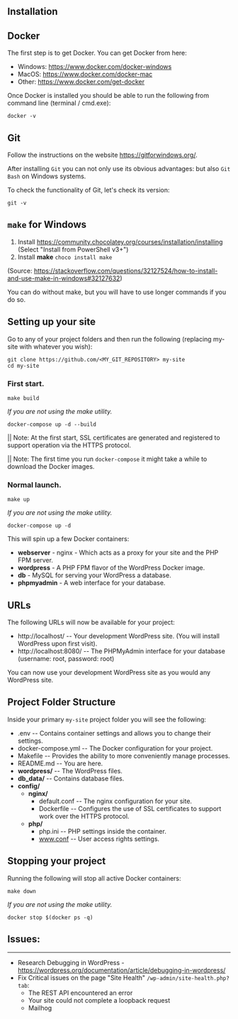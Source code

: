 ## Installation

## Docker

The first step is to get Docker. You can get Docker from here:

* Windows: https://www.docker.com/docker-windows
* MacOS: https://www.docker.com/docker-mac
* Other: https://www.docker.com/get-docker

Once Docker is installed you should be able to run the following from command line (terminal / cmd.exe):

```shell
docker -v
```

## Git

Follow the instructions on the website https://gitforwindows.org/.

After installing `Git` you can not only use its obvious advantages: but also `Git Bash` on Windows systems.

To check the functionality of Git, let's check its version:

```shell
git -v
```

## `make` for Windows

1. Install https://community.chocolatey.org/courses/installation/installing (Select "Install from PowerShell v3+")
2. Install **make** `choco install make`

(Source: https://stackoverflow.com/questions/32127524/how-to-install-and-use-make-in-windows#32127632)

You can do without make, but you will have to use longer commands if you do so.

## Setting up your site

Go to any of your project folders and then run the following (replacing my-site with whatever you wish):

```shell
git clone https://github.com/<MY_GIT_REPOSITORY> my-site
cd my-site
```

### First start.

```shell
make build
```

_If you are not using the make utility._

```shell
docker-compose up -d --build
```

|| Note: At the first start, SSL certificates are generated and registered to support operation via the HTTPS protocol.

|| Note: The first time you run `docker-compose` it might take a while to download the Docker images.

### Normal launch.

```shell
make up
```

_If you are not using the make utility._

```shell
docker-compose up -d
```

This will spin up a few Docker containers:

* **webserver** - nginx - Which acts as a proxy for your site and the PHP FPM server.
* **wordpress** - A PHP FPM flavor of the WordPress Docker image.
* **db** - MySQL for serving your WordPress a database.
* **phpmyadmin** - A web interface for your database.

## URLs

The following URLs will now be available for your project:

* http://localhost/ -- Your development WordPress site. (You will install WordPress upon first visit).
* http://localhost:8080/ -- The PHPMyAdmin interface for your database (username: root, password: root)

You can now use your development WordPress site as you would any WordPress site.

## Project Folder Structure

Inside your primary `my-site` project folder you will see the following:

* .env -- Contains container settings and allows you to change their settings.
* docker-compose.yml -- The Docker configuration for your project.
* Makefile -- Provides the ability to more conveniently manage processes.
* README.md -- You are here.
* **wordpress/** -- The WordPress files.
* **db_data/** -- Contains database files.
* **config/**
    * **nginx/**
        * default.conf -- The nginx configuration for your site.
        * Dockerfile -- Configures the use of SSL certificates to support work over the HTTPS protocol.
    * **php/**
        * php.ini -- PHP settings inside the container.
        * www.conf -- User access rights settings.

## Stopping your project

Running the following will stop all active Docker containers:

```shell
make down
```

_If you are not using the make utility._

```shell
docker stop $(docker ps -q)
```

## Issues:

---

- Research Debugging in WordPress -<br>https://wordpress.org/documentation/article/debugging-in-wordpress/
- Fix Critical issues on the page "Site Health" `/wp-admin/site-health.php?tab`:
    - The REST API encountered an error
    - Your site could not complete a loopback request
    - Mailhog